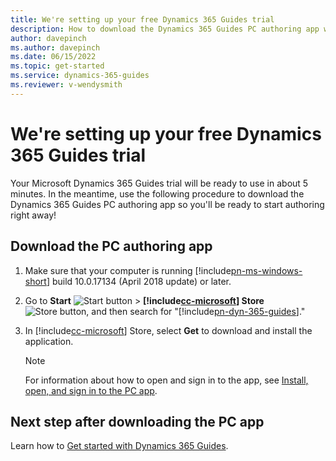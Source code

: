 ```yaml
---  
title: We're setting up your free Dynamics 365 Guides trial
description: How to download the Dynamics 365 Guides PC authoring app while you're waiting for your free Dynamics 365 Guides trial to be set up.
author: davepinch
ms.author: davepinch
ms.date: 06/15/2022
ms.topic: get-started
ms.service: dynamics-365-guides
ms.reviewer: v-wendysmith
---
```


# We're setting up your free Dynamics 365 Guides trial

Your Microsoft Dynamics 365 Guides trial will be ready to use in about 5 minutes. In the meantime, use the following procedure to download the Dynamics 365 Guides PC authoring app so you'll be ready to start authoring right away!

## Download the PC authoring app

1. Make sure that your computer is running [!include[pn-ms-windows-short](../includes/pn-ms-windows-short.md)] build 10.0.17134 (April 2018 update) or later.

2. Go to **Start** ![Start button](media/windows-button.png "Start button") \> **[!include[cc-microsoft](../includes/cc-microsoft.md)] Store** ![Store button](media/store-button.png "Store button"), and then search for "[!include[pn-dyn-365-guides](../includes/pn-dyn-365-guides.md)]."

3. In [!include[cc-microsoft](../includes/cc-microsoft.md)] Store, select **Get** to download and install the application.

    > [!NOTE]
    > For information about how to open and sign in to the app, see [Install, open, and sign in to the PC app](install-sign-in-pc-app.md).

## Next step after downloading the PC app

Learn how to [Get started with Dynamics 365 Guides](get-started.md). 

